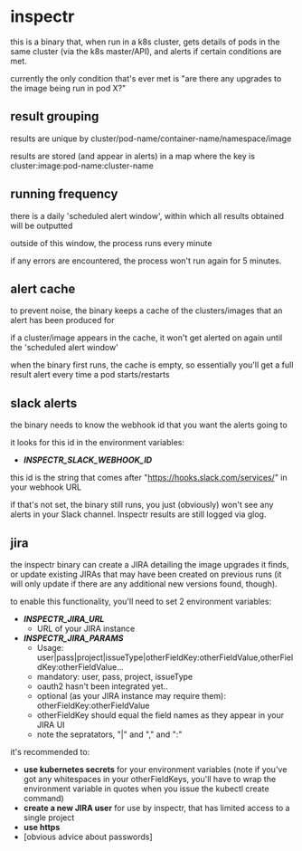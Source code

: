 # inspectr

this is a binary that, when run in a k8s cluster, gets details of pods in the same cluster (via the k8s master/API), and alerts if certain conditions are met.

currently the only condition that's ever met is "are there any upgrades to the image being run in pod X?"


## result grouping

results are unique by cluster/pod-name/container-name/namespace/image

results are stored (and appear in alerts) in a map where the key is cluster:image:pod-name:cluster-name


## running frequency

there is a daily 'scheduled alert window', within which all results obtained will be outputted

outside of this window, the process runs every minute

if any errors are encountered, the process won't run again for 5 minutes.


## alert cache

to prevent noise, the binary keeps a cache of the clusters/images that an alert has been produced for

if a cluster/image appears in the cache, it won't get alerted on again until the 'scheduled alert window'

when the binary first runs, the cache is empty, so essentially you'll get a full result alert every time a pod starts/restarts


## slack alerts

the binary needs to know the webhook id that you want the alerts going to

it looks for this id in the environment variables:

* ___INSPECTR_SLACK_WEBHOOK_ID___

this id is the string that comes after "https://hooks.slack.com/services/" in your webhook URL

if that's not set, the binary still runs, you just (obviously) won't see any alerts in your Slack channel. Inspectr results are still logged via glog.


## jira

the inspectr binary can create a JIRA detailing the image upgrades it finds, or update existing JIRAs that may have been created on previous runs (it will only update if there are any additional new versions found, though).

to enable this functionality, you'll need to set 2 environment variables:

* ___INSPECTR_JIRA_URL___
  * URL of your JIRA instance
* ___INSPECTR_JIRA_PARAMS___
  * Usage: user|pass|project|issueType|otherFieldKey:otherFieldValue,otherFieldKey:otherFieldValue...
  * mandatory: user, pass, project, issueType
  * oauth2 hasn't been integrated yet..
  * optional (as your JIRA instance may require them): otherFieldKey:otherFieldValue
  * otherFieldKey should equal the field names as they appear in your JIRA UI
  * note the sepratators, "|" and "," and ":"
  
it's recommended to:

* __use kubernetes secrets__ for your environment variables (note if you've got any whitespaces in your otherFieldKeys, you'll have to wrap the environment variable in quotes when you issue the kubectl create command)
* __create a new JIRA user__ for use by inspectr, that has limited access to a single project
* __use https__
* [obvious advice about passwords]
